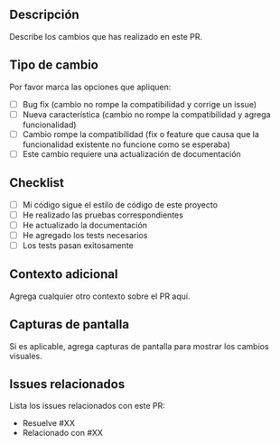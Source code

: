 ## Descripción

Describe los cambios que has realizado en este PR.

## Tipo de cambio

Por favor marca las opciones que apliquen:

- [ ] Bug fix (cambio no rompe la compatibilidad y corrige un issue)
- [ ] Nueva característica (cambio no rompe la compatibilidad y agrega funcionalidad)
- [ ] Cambio rompe la compatibilidad (fix o feature que causa que la funcionalidad existente no funcione como se esperaba)
- [ ] Este cambio requiere una actualización de documentación

## Checklist

- [ ] Mi código sigue el estilo de código de este proyecto
- [ ] He realizado las pruebas correspondientes
- [ ] He actualizado la documentación
- [ ] He agregado los tests necesarios
- [ ] Los tests pasan exitosamente

## Contexto adicional

Agrega cualquier otro contexto sobre el PR aquí.

## Capturas de pantalla

Si es aplicable, agrega capturas de pantalla para mostrar los cambios visuales.

## Issues relacionados

Lista los issues relacionados con este PR:

- Resuelve #XX
- Relacionado con #XX
